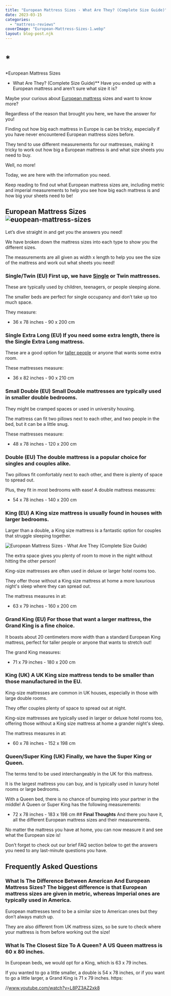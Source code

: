 ```yaml
---
title: "European Mattress Sizes - What Are They? (Complete Size Guide)"
date: 2023-03-15
categories:
  - "mattress-reviews"
coverImage: "European-Mattress-Sizes-1.webp"
layout: blog-post.njk
---
```


# *

*European Mattress Sizes

- What Are They? (Complete Size Guide)** Have you ended up with a European mattress and aren’t sure what size it is?


Maybe your curious about [European mattress](https://dorelan.us/blogs/news/european-vs-american-mattresses-how-do-they-compare) sizes and want to know more?

Regardless of the reason that brought you here, we have the answer for you!

Finding out how big each mattress in Europe is can be tricky, especially if you have never encountered European mattress sizes before.

They tend to use different measurements for our mattresses, making it tricky to work out how big a European mattress is and what size sheets you need to buy.

Well, no more!

Today, we are here with the information you need.

Keep reading to find out what European mattress sizes are, including metric and imperial measurements to help you see how big each mattress is and how big your sheets need to be!

## **European Mattress Sizes** ![euopean-mattress-sizes](/images/blog/European-Mattress-Sizes-1.webp)

Let’s dive straight in and get you the answers you need!

We have broken down the mattress sizes into each type to show you the different sizes.

The measurements are all given as width x length to help you see the size of the mattress and work out what sheets you need!

### **Single/Twin (EU)** First up, we have [Single](/blog/mattress-buying-guide/) or Twin mattresses.

These are typically used by children, teenagers, or people sleeping alone.

The smaller beds are perfect for single occupancy and don’t take up too much space.

They measure:

 - 36 x 78 inches - 90 x 200 cm 

### **Single Extra Long (EU)** If you need some extra length, there is the Single Extra Long mattress.

These are a good option for [taller people](/blog/the-best-mattress-for-a-tall-person/) or anyone that wants some extra room.

These mattresses measure:

 - 36 x 82 inches - 90 x 210 cm 

### **Small Double (EU)** Small Double mattresses are typically used in smaller double bedrooms.

They might be cramped spaces or used in university housing.

The mattress can fit two pillows next to each other, and two people in the bed, but it can be a little snug.

These mattresses measure:

 - 48 x 78 inches - 120 x 200 cm 

### **Double (EU)** The double mattress is a popular choice for singles and couples alike.

Two pillows fit comfortably next to each other, and there is plenty of space to spread out.

Plus, they fit in most bedrooms with ease! A double mattress measures:

 - 54 x 78 inches - 140 x 200 cm 

### **King (EU)** A King size mattress is usually found in houses with larger bedrooms.

Larger than a double, a King size mattress is a fantastic option for couples that struggle sleeping together.

![European Mattress Sizes - What Are They (Complete Size Guide)](/images/blog/European-Mattress-Sizes-What-Are-They-Complete-Size-Guide.jpg)

 The extra space gives you plenty of room to move in the night without hitting the other person!

King-size mattresses are often used in deluxe or larger hotel rooms too.

They offer those without a King size mattress at home a more luxurious night's sleep where they can spread out.

The mattress measures in at:

 - 63 x 79 inches - 160 x 200 cm 

### **Grand King (EU)** For those that want a larger mattress, the Grand King is a fine choice.

It boasts about 20 centimeters more width than a standard European King mattress, perfect for taller people or anyone that wants to stretch out!

The grand King measures:

 - 71 x 79 inches - 180 x 200 cm 

### **King (UK)** A UK King size mattress tends to be smaller than those manufactured in the EU.

King-size mattresses are common in UK houses, especially in those with large double rooms.

They offer couples plenty of space to spread out at night.

King-size mattresses are typically used in larger or deluxe hotel rooms too, offering those without a King size mattress at home a grander night's sleep.

The mattress measures in at:

 - 60 x 78 inches - 152 x 198 cm 

### **Queen/Super King (UK)** Finally, we have the Super King or Queen.

The terms tend to be used interchangeably in the UK for this mattress.

It is the largest mattress you can buy, and is typically used in luxury hotel rooms or large bedrooms.

With a Queen bed, there is no chance of bumping into your partner in the middle! A Queen or Super King has the following measurements:

 - 72 x 78 inches - 183 x 198 cm ## **Final Thoughts** And there you have it, all the different European mattress sizes and their measurements.

No matter the mattress you have at home, you can now measure it and see what the European size is!

Don’t forget to check out our brief FAQ section below to get the answers you need to any last-minute questions you have.

## **Frequently Asked Questions** 

### **What Is The Difference Between American And European Mattress Sizes?** The biggest difference is that European mattress sizes are given in metric, whereas Imperial ones are typically used in America.

European mattresses tend to be a similar size to American ones but they don’t always match up.

They are also different from UK mattress sizes, so be sure to check where your mattress is from before working out the size!

### **What Is The Closest Size To A Queen?** A US Queen mattress is 60 x 80 inches.

In European beds, we would opt for a King, which is 63 x 79 inches.

If you wanted to go a little smaller, a double is 54 x 78 inches, or if you want to go a little larger, a Grand King is 71 x 79 inches. https:

//www.youtube.com/watch?v=L8PZ3AZ2xk8
